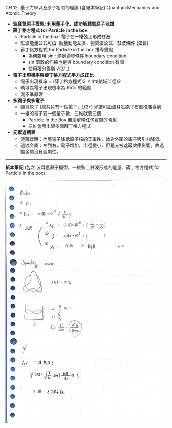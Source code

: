 CH 12. 量子力學以及原子相關的理論 (含紙本筆記) Quantum Mechanics and Atomic Theory

- **波耳氫原子模型: 利用量子化，成功解釋氫原子光譜**
- **薛丁格方程式 for Particle in the box**
    - Particle in the box: 電子在一維弦上形成駐波
    - 駐波能量公式可由: 動量動能互換、物質波公式、駐波條件 (弦長)
    - 薛丁格方程式 for Particle in the box 推導重點
        - 為何要用 sin : 滿足邊界條件 boundary condition
        - sin 函數的伸縮也是與 boundary condition 有關
        - 使用積分得到 √(2/L)
- **電子出現機率與薛丁格方程式平方成正比**
    - 電子出現機率 = (薛丁格方程式)2 × 4π(軌域半徑)2
    - 軌域為電子出現機率為 95% 的範圍
    - 測不準原理
- **多質子****與****多電子**
    - 類氫原子 (總共只有一個電子，Li2+) 光譜可由波耳氫原子模型推廣得到
    - 一維的電子要一個量子數，三維就要三個
        - Particle in the Box 無法解釋任何實際的現象
        - 三維會解出很多個薛丁格方程式
- **元素週期表**
    - 遮蔽效應：內層電子降低原子核的正電性，故對外圍的電子吸引力降低。
    - 過渡金屬：左到右，電子增加，半徑變小，但是又被遮蔽效應影響，故過鍍金屬沒有週期性。

* * *

**紙本筆記**
(包含 波耳氫原子模型、一維弦上駐波形成的能量、薛丁格方程式 for Particle in the box)

![img_20200114_131519.443.png](CH_12/253e96428844e96bdd6edc829cba22be.png)
